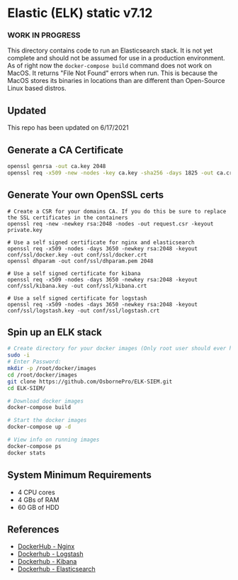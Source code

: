 # Elastic (ELK) static v7.12
### WORK IN PROGRESS
This directory contains code to run an Elasticsearch stack. It is not yet complete and should not be assumed for use in a production environment. As of right now the ```docker-compose build``` command does not work on MacOS. It returns "File Not Found" errors when run. This is because the MacOS stores its binaries in locations than are different than Open-Source Linux based distros.

## Updated
This repo has been updated on 6/17/2021

## Generate a CA Certificate
```bash
openssl genrsa -out ca.key 2048
openssl req -x509 -new -nodes -key ca.key -sha256 -days 1825 -out ca.crt
```

## Generate Your own OpenSSL certs
```
# Create a CSR for your domains CA. If you do this be sure to replace the SSL certificates in the containers
openssl req -new -newkey rsa:2048 -nodes -out request.csr -keyout private.key

# Use a self signed certificate for nginx and elasticsearch
openssl req -x509 -nodes -days 3650 -newkey rsa:2048 -keyout conf/ssl/docker.key -out conf/ssl/docker.crt
openssl dhparam -out conf/ssl/dhparam.pem 2048

# Use a self signed certificate for kibana
openssl req -x509 -nodes -days 3650 -newkey rsa:2048 -keyout conf/ssl/kibana.key -out conf/ssl/kibana.crt

# Use a self signed certificate for logstash
openssl req -x509 -nodes -days 3650 -newkey rsa:2048 -keyout conf/ssl/logstash.key -out conf/ssl/logstash.crt
```

## Spin up an ELK stack
```bash
# Create directory for your docker images (Only root user should ever have permissions to run docker)
sudo -i
# Enter Password: 
mkdir -p /root/docker/images
cd /root/docker/images
git clone https://github.com/OsbornePro/ELK-SIEM.git
cd ELK-SIEM/

# Download docker images
docker-compose build

# Start the docker images
docker-compose up -d

# View info on running images
docker-compose ps
docker stats
```

## System Minimum Requirements
- 4 CPU cores
- 4 GBs of RAM
- 60 GB of HDD


## References
- [DockerHub - Nginx](https://hub.docker.com/_/nginx?tab=tags)
- [Dockerhub - Logstash](https://hub.docker.com/_/logstash)
- [Dockerhub - Kibana](https://hub.docker.com/_/kibana)
- [Dockerhub - Elasticsearch](https://hub.docker.com/_/elasticsearch)
